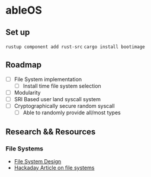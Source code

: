 # ableOS
## Set up
`rustup component add rust-src`
`cargo install bootimage`




## Roadmap
- [ ] File System implementation
  - [ ] Install time file system selection
- [ ] Modularity
- [ ] SRI Based user land syscall system
- [ ] Cryptographically secure random syscall
  - [ ] Able to randomly provide all/most types

## Research && Resources

### File Systems
- [File System Design](http://web.cs.ucla.edu/classes/fall10/cs111/scribe/11a/)
- [Hackaday Article on file systems](https://hackaday.com/2019/01/24/cool-tools-a-little-filesystem-that-keeps-your-bits-on-lock/)
